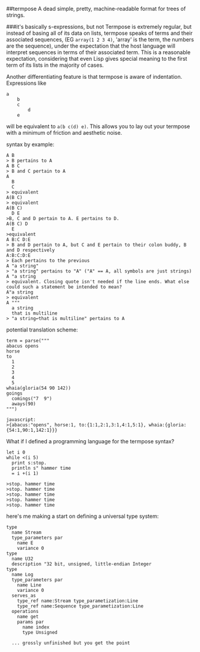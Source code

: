 ##termpose
A dead simple, pretty, machine-readable format for trees of strings.

###it's basically s-expressions, but not
Termpose is extremely regular, but instead of basing all of its data on lists, termpose speaks of terms and their associated sequences, (EG `array(1 2 3 4)`, 'array' is the term, the numbers are the sequence), under the expectation that the host language will interpret sequences in terms of their associated term. This is a reasonable expectation, considering that even Lisp gives special meaning to the first term of its lists in the majority of cases.

Another differentiating feature is that termpose is aware of indentation. Expressions like
```
a
	b
	c
		d
	e
```
will be equivalent to `a(b c(d) e)`. This allows you to lay out your termpose with a minimum of friction and aesthetic noise.

syntax by example:
```
A B
> B pertains to A
A B C
> B and C pertain to A
A
  B
  C
> equivalent
A(B C)
> equivalent
A(B C)
  D E
>B, C and D pertain to A. E pertains to D.
A(B C) D
  E
>equivalent
A B:C D:E
> B and D pertain to A, but C and E pertain to their colon buddy, B and D respectively
A:B:C:D:E
> Each pertains to the previous
A "a string"
> "a string" pertains to "A" ("A" == A, all symbols are just strings)
A "a string
> equivalent. Closing quote isn't needed if the line ends. What else could such a statement be intended to mean?
A"a string
> equivalent
A """
  a string
  that is multiline
> "a string↩that is multiline" pertains to A
```

potential translation scheme:
```
term = parse("""
abacus opens
horse
to
  1
  2
  3
  4
  5
whaia(gloria(54 90 142))
goings
  comings("7  9")
  aways(90)
""")

javascript:
>{abacus:"opens", horse:1, to:{1:1,2:1,3:1,4:1,5:1}, whaia:{gloria:{54:1,90:1,142:1}}}
```

What if I defined a programming language for the termpose syntax?
```
let i 0
while <(i 5)
  print s:stop.
  println s" hammer time
  = i +(i 1)

>stop. hammer time
>stop. hammer time
>stop. hammer time
>stop. hammer time
>stop. hammer time
```

here's me making a start on defining a universal type system:
```
type
  name Stream
  type_parameters par
    name E
    variance 0
type
  name U32
  description "32 bit, unsigned, little-endian Integer
type
  name Log
  type_parameters par
    name Line
    variance 0
  serves_as
    type_ref name:Stream type_parametization:Line
    type_ref name:Sequence type_parametization:Line
  operations
    name get
    params par
      name index
      type Unsigned
  
  ... grossly unfinished but you get the point
```